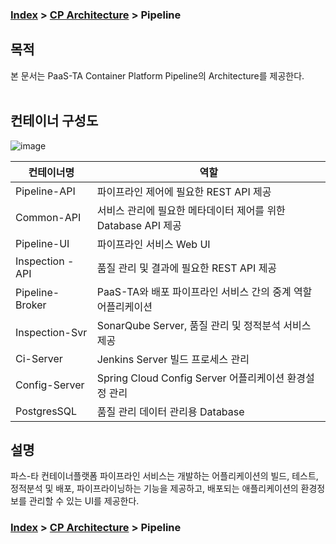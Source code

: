### [Index](https://github.com/PaaS-TA/Guide/tree/working-new-template) > [CP Architecture](../README.md) > Pipeline

## 목적
본 문서는 PaaS-TA Container Platform Pipeline의 Architecture를 제공한다.
<br><br>

## 컨테이너 구성도
![image](https://user-images.githubusercontent.com/80228983/146350860-3722c081-7338-438d-b7ec-1fdac09160c4.png)



| 컨테이너명  | 역할 |
|-------|-----|
| Pipeline-API | 파이프라인 제어에 필요한 REST API 제공 |
| Common-API | 서비스 관리에 필요한 메타데이터 제어를 위한 Database API 제공 |
| Pipeline-UI | 파이프라인 서비스 Web UI |
| Inspection -API | 품질 관리 및 결과에 필요한 REST API 제공 |
| Pipeline-Broker | PaaS-TA와 배포 파이프라인 서비스 간의 중계 역할 어플리케이션 |
| Inspection-Svr | SonarQube Server, 품질 관리 및 정적분석 서비스 제공 |
| Ci-Server | Jenkins Server 빌드 프로세스 관리 |
| Config-Server | Spring Cloud Config Server 어플리케이션 환경설정 관리 |
| PostgresSQL | 품질 관리 데이터 관리용 Database |



## 설명
파스-타 컨테이너플랫폼 파이프라인 서비스는 개발하는 어플리케이션의 빌드, 테스트, 정적분석 및 배포, 파이프라이닝하는 기능을 제공하고, 배포되는 애플리케이션의 환경정보를 관리할 수 있는 UI를 제공한다.   


### [Index](https://github.com/PaaS-TA/Guide/tree/working-new-template) > [CP Architecture](../README.md) > Pipeline
